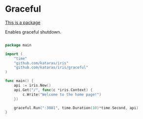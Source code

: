 # Graceful

[This is a package](https://github.com/kataras/iris/tree/master/graceful)


Enables graceful shutdown.

```go

package main

import (
	"time"
    "github.com/kataras/iris"
	"github.com/kataras/iris/graceful"
)

func main() {
	api := iris.New()
	api.Get("/", func(c *iris.Context) {
		c.Write("Welcome to the home page!")
	})

	graceful.Run(":3001", time.Duration(10)*time.Second, api)
}


```